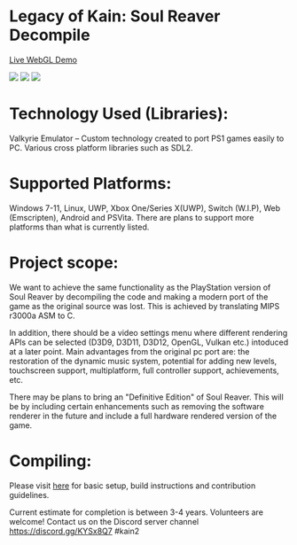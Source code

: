 # Legacy of Kain: Soul Reaver Decompile

<a href="https://legacyofkain.co.uk">Live WebGL Demo</a>

<img src="https://i.imgur.com/1uoxlcq.png"/>

<img src="https://i.imgur.com/ZUkb6Sn.png"/>

<img src="https://i.imgur.com/pOaaEeh.png"/>

# Technology Used (Libraries):
Valkyrie Emulator – Custom technology created to port PS1 games easily to PC.
Various cross platform libraries such as SDL2.

# Supported Platforms:
Windows 7-11, Linux, UWP, Xbox One/Series X(UWP), Switch (W.I.P), Web (Emscripten), Android and PSVita. There are plans to support more platforms than what is currently listed.

# Project scope:
We want to achieve the same functionality as the PlayStation version of Soul Reaver by decompiling the code and making a modern port of the game as the original source was lost. This is achieved by translating MIPS r3000a ASM to C. 

In addition, there should be a video settings menu where different rendering APIs can be selected (D3D9, D3D11, D3D12, OpenGL, Vulkan etc.) intoduced at a later point.
Main advantages from the original pc port are: the restoration of the dynamic music system, potential for adding new levels, touchscreen support, multiplatform, full controller support, achievements, etc.

There may be plans to bring an "Definitive Edition" of Soul Reaver. This will be by including certain enhancements such as removing the software renderer in the future and include a full hardware rendered version of the game.

# Compiling:

Please visit <a href="https://github.com/Gh0stBlade/KAIN2/blob/master/CONTRIBUTING.md">here</a> for basic setup, build instructions and contribution guidelines.

Current estimate for completion is between 3-4 years. Volunteers are welcome!
Contact us on the Discord server channel https://discord.gg/KYSx8Q7 #kain2
